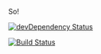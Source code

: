 So!

[![devDependency Status](https://david-dm.org/krawaller/riaht2014/dev-status.svg)](https://david-dm.org/krawaller/riaht2014#info=devDependencies)

[![Build Status](https://img.shields.io/travis/krawaller/riaht2014/gh-pages.svg)](https://travis-ci.org/krawaller/riaht2014)